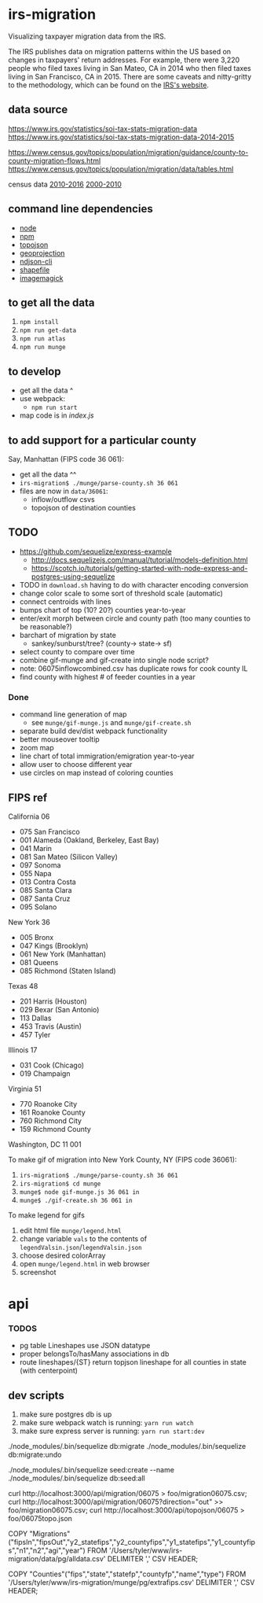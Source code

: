 # irs-migration

Visualizing taxpayer migration data from the IRS.

The IRS publishes data on migration patterns within the US based on changes in taxpayers' return addresses. For example, there were 3,220 people who filed taxes living in San Mateo, CA in 2014 who then filed taxes living in San Francisco, CA in 2015.  There are some caveats and nitty-gritty to the methodology, which can be found on the [IRS's website](https://www.irs.gov/statistics/soi-tax-stats-migration-data).  

## data source
https://www.irs.gov/statistics/soi-tax-stats-migration-data  
https://www.irs.gov/statistics/soi-tax-stats-migration-data-2014-2015

https://www.census.gov/topics/population/migration/guidance/county-to-county-migration-flows.html
https://www.census.gov/topics/population/migration/data/tables.html

census data
  [2010-2016](https://www2.census.gov/programs-surveys/popest/datasets/2010-2016/counties/totals/co-est2016-alldata.csv)
  [2000-2010](https://www2.census.gov/programs-surveys/popest/datasets/2000-2010/intercensal/county/co-est00int-tot.csv)

## command line dependencies
- [node](https://nodejs.org/en/)
- [npm](https://www.npmjs.com/)
- [topojson](https://github.com/topojson/topojson)
- [geoprojection](https://github.com/d3/d3-geo-projection)
- [ndjson-cli](https://github.com/mbostock/ndjson-cli)
- [shapefile](https://github.com/mbostock/shapefile)
- [imagemagick](https://www.imagemagick.org/script/command-line-tools.php)


## to get all the data
1. `npm install`
1. `npm run get-data`
1. `npm run atlas`
1. `npm run munge`


## to develop
- get all the data ^
- use webpack:
  - `npm run start`
- map code is in *index.js*


## to add support for a particular county
Say, Manhattan (FIPS code 36 061):
- get all the data ^^
- `irs-migration$ ./munge/parse-county.sh 36 061`
- files are now in `data/36061`:
  - inflow/outflow csvs
  - topojson of destination counties


## TODO
- https://github.com/sequelize/express-example
  - http://docs.sequelizejs.com/manual/tutorial/models-definition.html
  - https://scotch.io/tutorials/getting-started-with-node-express-and-postgres-using-sequelize
- TODO in `download.sh` having to do with character encoding conversion
- change color scale to some sort of threshold scale (automatic)
- connect centroids with lines
- bumps chart of top (10? 20?) counties year-to-year
- enter/exit morph between circle and county path (too many counties to be reasonable?)
- barchart of migration by state
  - sankey/sunburst/tree? (county-> state-> sf)
- select county to compare over time
- combine gif-munge and gif-create into single node script?
- note: 06075inflowcombined.csv has duplicate rows for cook county IL
- find county with highest # of feeder counties in a year

### Done
- command line generation of map
  - see `munge/gif-munge.js` and `munge/gif-create.sh`
- separate build dev/dist webpack functionality
- better mouseover tooltip
- zoom map
- line chart of total immigration/emigration year-to-year
- allow user to choose different year
- use circles on map instead of coloring counties


## FIPS ref
California 06
- 075 San Francisco
- 001 Alameda (Oakland, Berkeley, East Bay)
- 041 Marin
- 081 San Mateo (Silicon Valley)
- 097 Sonoma
- 055 Napa
- 013 Contra Costa
- 085 Santa Clara
- 087 Santa Cruz
-	095 Solano

New York 36
- 005 Bronx
- 047 Kings (Brooklyn)
- 061 New York (Manhattan)
- 081 Queens
- 085 Richmond (Staten Island)

Texas 48
- 201 Harris (Houston)
- 029 Bexar (San Antonio)
- 113 Dallas
- 453 Travis (Austin)
- 457 Tyler

Illinois 17
- 031 Cook (Chicago)
- 019 Champaign

Virginia 51
- 770 Roanoke City
- 161 Roanoke County
- 760 Richmond City
- 159 Richmond County

Washington, DC 11 001

To make gif of migration into New York County, NY (FIPS code 36061):
1. `irs-migration$ ./munge/parse-county.sh 36 061`
1. `irs-migration$ cd munge`
1. `munge$ node gif-munge.js 36 061 in`
1. `munge$ ./gif-create.sh 36 061 in`

To make legend for gifs
1. edit html file `munge/legend.html`
1. change variable `vals` to the contents of `legendValsin.json`/`legendValsin.json`
1. choose desired colorArray
1. open `munge/legend.html` in web browser
1. screenshot


# api
### TODOS
- pg table Lineshapes use JSON datatype
- proper belongsTo/hasMany associations in db
- route lineshapes/{ST} return topjson lineshape for all counties in state (with centerpoint)

## dev scripts
1. make sure postgres db is up  
1. make sure webpack watch is running:
  `yarn run watch`
1. make sure express server is running:
  `yarn run start:dev`

./node_modules/.bin/sequelize db:migrate
./node_modules/.bin/sequelize db:migrate:undo

./node_modules/.bin/sequelize seed:create --name
./node_modules/.bin/sequelize db:seed:all

curl http://localhost:3000/api/migration/06075 > foo/migration06075.csv;
curl http://localhost:3000/api/migration/06075?direction="out" >> foo/migration06075.csv;
curl http://localhost:3000/api/topojson/06075 > foo/06075topo.json

COPY "Migrations"("fipsIn","fipsOut","y2_statefips","y2_countyfips","y1_statefips","y1_countyfips","n1","n2","agi","year") FROM '/Users/tyler/www/irs-migration/data/pg/alldata.csv' DELIMITER ',' CSV HEADER;


COPY "Counties"("fips","state","statefp","countyfp","name","type") FROM '/Users/tyler/www/irs-migration/munge/pg/extrafips.csv' DELIMITER ',' CSV HEADER;